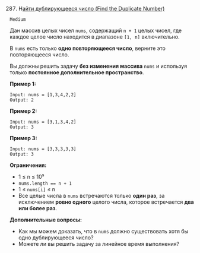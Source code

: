 287. Н[айти дублирующееся число (Find the Duplicate Number)](https://leetcode.com/problems/find-the-duplicate-number/description/)

`Medium`

Дан массив целых чисел `nums`, содержащий `n + 1` целых чисел, где каждое целое число находится в диапазоне `[1, n]` включительно.

В `nums` есть только **одно повторяющееся число**, верните это повторяющееся число.

Вы должны решить задачу **без изменения массива** `nums` и используя только **постоянное дополнительное пространство**.

**Пример 1:**
```
Input: nums = [1,3,4,2,2]
Output: 2
```

**Пример 2:**
```
Input: nums = [3,1,3,4,2]
Output: 3
```

**Пример 3:**
```
Input: nums = [3,3,3,3,3]
Output: 3
```

**Ограничения:**

*   1 ≤ n ≤ 10⁵
*   `nums.length == n + 1`
*   1 ≤ `nums[i]` ≤ n
*   Все целые числа в `nums` встречаются только **один раз**, за исключением **ровно одного** целого числа, которое встречается **два или более раз**.

**Дополнительные вопросы:**

*   Как мы можем доказать, что в `nums` должно существовать хотя бы одно дублирующееся число?
*   Можете ли вы решить задачу за линейное время выполнения?